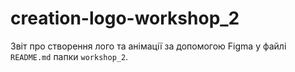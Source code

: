 # creation-logo-workshop_2
Звіт про створення лого та анімації за допомогою Figma у файлі `README.md` папки `workshop_2`.
